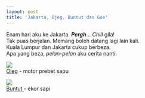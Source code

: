 ```yaml
---
layout: post
title: 'Jakarta, Ojeg, Buntut dan Gue'
---
```


Enam hari aku ke Jakarta. *__Pergh__*... *Chill* gila!  
Tak puas berjalan. Memang boleh datang lagi lain kali.  
Kuala Lumpur dan Jakarta cukup berbeza.  
Apa yang beza, *pelan-pelan* aku cerita nanti.  
  
[![](http://1.bp.blogspot.com/_e86KQvrn6dg/SUfdt_dMpeI/AAAAAAAAAFo/ZFmcbU0Lc_0/s200/DSC00231.JPG)](http://1.bp.blogspot.com/_e86KQvrn6dg/SUfdt_dMpeI/AAAAAAAAAFo/ZFmcbU0Lc_0/s1600-h/DSC00231.JPG)  
[Ojeg](http://id.wikipedia.org/wiki/Ojek) - motor prebet sapu

  
[![](http://3.bp.blogspot.com/_e86KQvrn6dg/SUfeMjGjVQI/AAAAAAAAAFw/fa_UH7Wdh4s/s200/DSC00273.JPG)](http://3.bp.blogspot.com/_e86KQvrn6dg/SUfeMjGjVQI/AAAAAAAAAFw/fa_UH7Wdh4s/s1600-h/DSC00273.JPG)  
[Buntut ](http://id.wikipedia.org/wiki/Ekor_sapi)- ekor sapi
